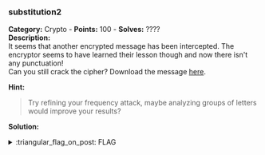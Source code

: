 ### substitution2
**Category:** Crypto - **Points:** 100 - **Solves:** ????  
**Description:**  
It seems that another encrypted message has been intercepted. The encryptor seems to have learned their lesson though and now there isn't any punctuation!  
Can you still crack the cipher? Download the message [here](./message.txt/).  

**Hint:**
> Try refining your frequency attack, maybe analyzing groups of letters would improve your results?  

**Solution:**  


<details>
  <summary>:triangular_flag_on_post: FLAG</summary>

  ```
  picoCTF{}
  ```
</details>
